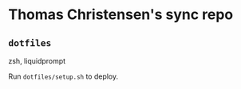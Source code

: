 # Thomas Christensen's sync repo

## `dotfiles`

zsh, liquidprompt

Run `dotfiles/setup.sh` to deploy.

